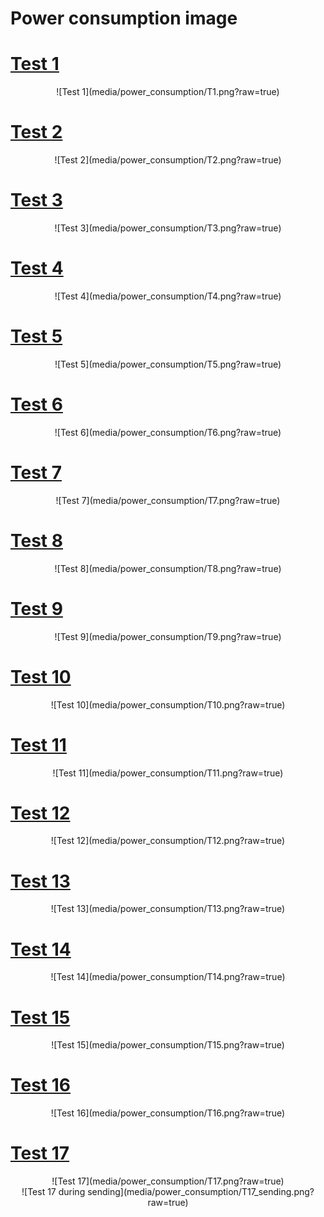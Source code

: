 # Power consumption image

# [Test 1](https://senk.nicolasferraresso.dev/#/power_consumption?id=test-1)
<center>![Test 1](media/power_consumption/T1.png?raw=true)</center>

# [Test 2](https://senk.nicolasferraresso.dev/#/power_consumption?id=test-2)
<center>![Test 2](media/power_consumption/T2.png?raw=true)</center>

# [Test 3](https://senk.nicolasferraresso.dev/#/power_consumption?id=test-3)
<center>![Test 3](media/power_consumption/T3.png?raw=true)</center>

# [Test 4](https://senk.nicolasferraresso.dev/#/power_consumption?id=test-4)
<center>![Test 4](media/power_consumption/T4.png?raw=true)</center>

# [Test 5](https://senk.nicolasferraresso.dev/#/power_consumption?id=test-5)
<center>![Test 5](media/power_consumption/T5.png?raw=true)</center>

# [Test 6](https://senk.nicolasferraresso.dev/#/power_consumption?id=test-6)
<center>![Test 6](media/power_consumption/T6.png?raw=true)</center>

# [Test 7](https://senk.nicolasferraresso.dev/#/power_consumption?id=test-7)
<center>![Test 7](media/power_consumption/T7.png?raw=true)</center>

# [Test 8](https://senk.nicolasferraresso.dev/#/power_consumption?id=test-8)
<center>![Test 8](media/power_consumption/T8.png?raw=true)</center>

# [Test 9](https://senk.nicolasferraresso.dev/#/power_consumption?id=test-9)
<center>![Test 9](media/power_consumption/T9.png?raw=true)</center>

# [Test 10](https://senk.nicolasferraresso.dev/#/power_consumption?id=test-10)
<center>![Test 10](media/power_consumption/T10.png?raw=true)</center>

# [Test 11](https://senk.nicolasferraresso.dev/#/power_consumption?id=test-11)
<center>![Test 11](media/power_consumption/T11.png?raw=true)</center>

# [Test 12](https://senk.nicolasferraresso.dev/#/power_consumption?id=test-12)
<center>![Test 12](media/power_consumption/T12.png?raw=true)</center>

# [Test 13](https://senk.nicolasferraresso.dev/#/power_consumption?id=test-13)
<center>![Test 13](media/power_consumption/T13.png?raw=true)</center>

# [Test 14](https://senk.nicolasferraresso.dev/#/power_consumption?id=test-14)
<center>![Test 14](media/power_consumption/T14.png?raw=true)</center>

# [Test 15](https://senk.nicolasferraresso.dev/#/power_consumption?id=test-15)
<center>![Test 15](media/power_consumption/T15.png?raw=true)</center>

# [Test 16](https://senk.nicolasferraresso.dev/#/power_consumption?id=test-16)
<center>![Test 16](media/power_consumption/T16.png?raw=true)</center>

# [Test 17](https://senk.nicolasferraresso.dev/#/power_consumption?id=test-17)
<center>![Test 17](media/power_consumption/T17.png?raw=true)</center>
<center>![Test 17 during sending](media/power_consumption/T17_sending.png?raw=true)</center>
